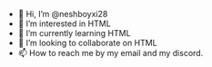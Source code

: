 - 👋 Hi, I’m @neshboyxi28
- 👀 I’m interested in HTML
- 🌱 I’m currently learning HTML
- 💞️ I’m looking to collaborate on HTML
- 📫 How to reach me by my email and my discord.

<!---
neshboyxi28/neshboyxi28 is a ✨ special ✨ repository because its `README.md` (this file) appears on your GitHub profile.
You can click the Preview link to take a look at your changes.
--->
